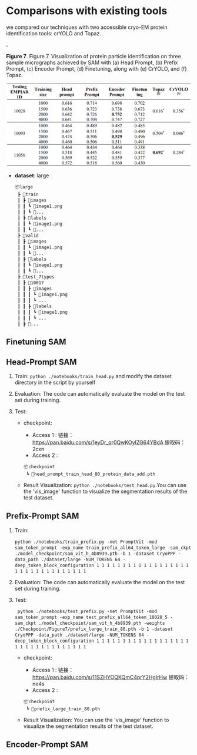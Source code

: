 #  Comparisons with existing tools

we compared our techniques with two accessible cryo-EM protein identification tools: crYOLO and 
Topaz.

<img src="../image/figure7.png" style="zoom: 33%;" />

**Figure 7**. Figure 7. Visualization of protein particle identification on three sample micrographs achieved by SAM with (a) Head Prompt, (b) Prefix Prompt, (c) Encoder Prompt, (d) Finetuning, along with (e) CrYOLO, and (f) Topaz.

<img src="../image/figure8.png" style="zoom: 67%;" />

- **dataset**:  large
  
    ```
    📦large
     ┣ 📂train
     ┃ ┣ 📂images
     ┃ ┃ ┗ 📜image1.png
     ┃ ┃ ┗ 📜...
     ┃ ┣ 📂labels
     ┃ ┃ ┗ 📜image1.png
     ┃ ┃ ┗ 📜...
     ┣ 📂valid
     ┃ ┣ 📂images
     ┃ ┃ ┗ 📜image1.png
     ┃ ┃ ┗ 📜...
     ┃ ┣ 📂labels
     ┃ ┃ ┗ 📜image1.png
     ┃ ┃ ┗ 📜...
     ┣ 📂test_7types
     ┃ ┣ 📂10017
     ┃ ┃ ┣ 📂images
     ┃ ┃ ┃ ┗ 📜image1.png
     ┃ ┃ ┃ ┗ ...
     ┃ ┃ ┣ 📂labels
     ┃ ┃ ┃ ┗ 📜image1.png
     ┃ ┃ ┃ ┗ ...
     ┃ ┣ 📂...
    ```

## Finetuning SAM



## Head-Prompt SAM

1. Train:  `python ./notebooks/train_head.py` and modify the dataset directory in the script by yourself

2. Evaluation: The code can automatically evaluate the model on the test set during training.

3. Test:
   - checkpoint: 
       
       - Access 1 : 链接：https://pan.baidu.com/s/1eyDr_qr0QwKOyIZG64YBdA  提取码：2cxn
       - Access 2 : 
       
       ```
       📦checkpoint
        ┗ 📜head_prompt_train_head_80_protein_data_add.pth
       ```
       
   - Result Visualization: `python ./notebooks/test_head.py`.You can use the 'vis_image' function to visualize the segmentation results of the test dataset.

## Prefix-Prompt SAM

1. Train:  
   ```
   python ./notebooks/train_prefix.py -net PromptVit -mod sam_token_prompt -exp_name train_prefix_all64_token_large -sam_ckpt ./model_checkpoint/sam_vit_h_4b8939.pth -b 1 -dataset CryoPPP -data_path ./dataset/large -NUM_TOKENS 64 -deep_token_block_configuration 1 1 1 1 1 1 1 1 1 1 1 1 1 1 1 1 1 1 1 1 1 1 1 1 1 1 1 1 1 1 1 1
   ```

2. Evaluation: The code can automatically evaluate the model on the test set during training.

3. Test:
   ```
    python ./notebooks/test_prefix.py -net PromptVit -mod sam_token_prompt -exp_name test_prefix_all64_token_10028_5 -sam_ckpt ./model_checkpoint/sam_vit_h_4b8939.pth -weights ./Checkpoint/Figure7/prefix_large_train_80.pth -b 1 -dataset CryoPPP -data_path ./dataset/large -NUM_TOKENS 64 -deep_token_block_configuration 1 1 1 1 1 1 1 1 1 1 1 1 1 1 1 1 1 1 1 1 1 1 1 1 1 1 1 1 1 1 1 1
   ```
   - checkpoint: 
       
       - Access 1 : 链接：https://pan.baidu.com/s/11SZHYOQKQmC4prY2HgIrHw  提取码：ne4s
       - Access 2 : 
       
       ```
       📦checkpoint
        ┗ 📜prefix_large_train_80.pth
       ```
       
   - Result Visualization: You can use the 'vis_image' function to visualize the segmentation results of the test dataset.


## Encoder-Prompt SAM
